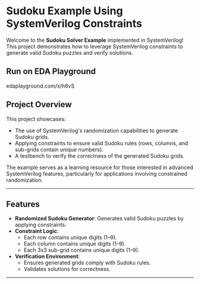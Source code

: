 # Sudoku Example Using SystemVerilog Constraints

Welcome to the **Sudoku Solver Example** implemented in SystemVerilog! This project demonstrates how to leverage SystemVerilog constraints to generate valid Sudoku puzzles and verify solutions.

## Run on EDA Playground
edaplayground.com/x/h6vS
 

## Project Overview

This project showcases:
- The use of SystemVerilog's randomization capabilities to generate Sudoku grids.
- Applying constraints to ensure valid Sudoku rules (rows, columns, and sub-grids contain unique numbers).
- A testbench to verify the correctness of the generated Sudoku grids.

The example serves as a learning resource for those interested in advanced SystemVerilog features, particularly for applications involving constrained randomization.

---

## Features

- **Randomized Sudoku Generator**: Generates valid Sudoku puzzles by applying constraints.
- **Constraint Logic**:
  - Each row contains unique digits (1–9).
  - Each column contains unique digits (1–9).
  - Each 3x3 sub-grid contains unique digits (1–9).
- **Verification Environment**:
  - Ensures generated grids comply with Sudoku rules.
  - Validates solutions for correctness.

---

